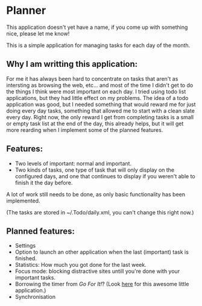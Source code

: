 # Planner
This application doesn't yet have a name, if you come up with something nice, please let me know!

This is a simple application for managing tasks for each day of the month.

## Why I am writting this application:
For me it has always been hard to concentrate on tasks that aren't as intersting as browsing the web, etc... and most of the time I didn't get to do the things I think were most important on each day.
I tried using todo list applications, but they had little effect on my problems.
The idea of a todo application was good, but I needed something that would reward me for just doing every day tasks, something that allowed me to start with a clean slate every day.
Right now, the only reward I get from completing tasks is a small or empty task list at the end of the day, this already helps, but it will get more rearding when I implement some of the planned features.

## Features:
- Two levels of important: normal and important.
- Two kinds of tasks, one type of task that will only display on the configured days, and one that continues to display if you weren't able to finish it the day before.

A lot of work still needs to be done, as only basic functionality has been implemented.

(The tasks are stored in ~/.Todo/daily.xml, you can't change this right now.)

## Planned features:
- Settings
- Option to launch an other application when the last (important) task is finished.
- Statistics: How much you got done for the last week.
- Focus mode: blocking distractive sites untill you're done with your important tasks.
- Borrowing the timer from _Go For It!_? (Look [here](https://github.com/mank319/Go-For-It/) for this awesome little application.)
- Synchronisation
